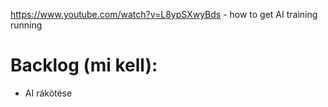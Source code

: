 https://www.youtube.com/watch?v=L8ypSXwyBds - how to get AI training running
<h1>Backlog (mi kell):</h1>
<ul>
  <li>AI rákötése</li>
<ul>
